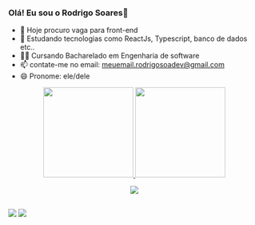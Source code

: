 ### Olá! Eu sou o Rodrigo Soares👋

- 🔭 Hoje procuro vaga para front-end
- 🌱 Estudando tecnologias como ReactJs, Typescript, banco de dados etc..
- 👩‍💻 Cursando Bacharelado em Engenharia de software
- 📫 contate-me no email: meuemail.rodrigosoadev@gmail.com
- 😄 Pronome: ele/dele

<div align="center">
  <a href="https://github.com/rodrigosoadev">
  <img height="180em" src="https://github-readme-stats.vercel.app/api?username=rodrigosoadev&show_icons=true&theme=midnight-purple&include_all_commits=true&count_private=true"/>
  <img height="180em" src="https://github-readme-stats.vercel.app/api/top-langs/?username=rodrigosoadev&layout=compact&langs_count=7&theme=midnight-purple"/>
</div>


  <p align="center">
    <a href="https://skillicons.dev">
      <img src="https://skillicons.dev/icons?i=react,js,ts,css,html,sass,bootstrap,styledcomponents,git,vite,vscode,netlify" />
    </a>
  </p>

##

<div> 
  <a href="https://www.instagram.com/_rodrigosoa/"><img src="https://img.shields.io/badge/-Instagram-%23E4405F?style=for-the-badge&logo=instagram&logoColor=white" target="_blank"></a>
  <a href="https://www.linkedin.com/in/rodrigo-soares-097276241/" target="_blank"><img src="https://img.shields.io/badge/-LinkedIn-%230077B5?style=for-the-badge&logo=linkedin&logoColor=white" target="_blank"></a> 
  
 </div>


